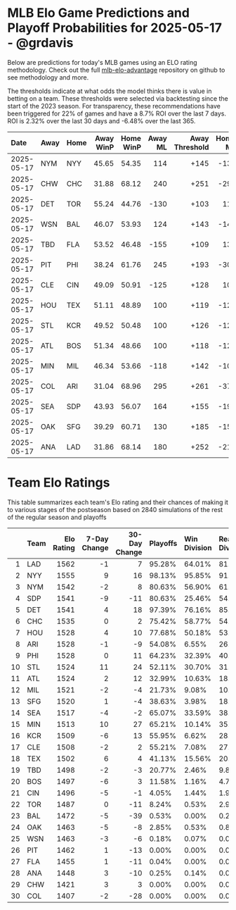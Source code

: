 # MLB Elo Game Predictions and Playoff Probabilities for 2025-05-17 - @grdavis
Below are predictions for today's MLB games using an ELO rating methodology. Check out the full [mlb-elo-advantage](https://github.com/grdavis/mlb-elo-advantage) repository on github to see methodology and more.

The thresholds indicate at what odds the model thinks there is value in betting on a team. These thresholds were selected via backtesting since the start of the 2023 season. For transparency, these recommendations have been triggered for 22% of games and have a 8.7% ROI over the last 7 days. ROI is 2.32% over the last 30 days and -6.48% over the last 365.

| Date       | Away   | Home   |   Away WinP |   Home WinP |   Away ML |   Away Threshold |   Home ML |   Home Threshold |
|:-----------|:-------|:-------|------------:|------------:|----------:|-----------------:|----------:|-----------------:|
| 2025-05-17 | NYM    | NYY    |       45.65 |       54.35 |       114 |             +145 |      -135 |             +106 |
| 2025-05-17 | CHW    | CHC    |       31.88 |       68.12 |       240 |             +251 |      -298 |             -155 |
| 2025-05-17 | DET    | TOR    |       55.24 |       44.76 |      -130 |             +103 |       110 |             +150 |
| 2025-05-17 | WSN    | BAL    |       46.07 |       53.93 |       124 |             +143 |      -148 |             +108 |
| 2025-05-17 | TBD    | FLA    |       53.52 |       46.48 |      -155 |             +109 |       130 |             +141 |
| 2025-05-17 | PIT    | PHI    |       38.24 |       61.76 |       245 |             +193 |      -305 |             -123 |
| 2025-05-17 | CLE    | CIN    |       49.09 |       50.91 |      -125 |             +128 |       105 |             +120 |
| 2025-05-17 | HOU    | TEX    |       51.11 |       48.89 |       100 |             +119 |      -120 |             +129 |
| 2025-05-17 | STL    | KCR    |       49.52 |       50.48 |       100 |             +126 |      -120 |             +122 |
| 2025-05-17 | ATL    | BOS    |       51.34 |       48.66 |       100 |             +118 |      -120 |             +130 |
| 2025-05-17 | MIN    | MIL    |       46.34 |       53.66 |      -118 |             +142 |      -102 |             +109 |
| 2025-05-17 | COL    | ARI    |       31.04 |       68.96 |       295 |             +261 |      -375 |             -160 |
| 2025-05-17 | SEA    | SDP    |       43.93 |       56.07 |       164 |             +155 |      -198 |             -100 |
| 2025-05-17 | OAK    | SFG    |       39.29 |       60.71 |       130 |             +185 |      -155 |             -118 |
| 2025-05-17 | ANA    | LAD    |       31.86 |       68.14 |       180 |             +252 |      -218 |             -155 |

# Team Elo Ratings
This table summarizes each team's Elo rating and their chances of making it to various stages of the postseason based on 2840 simulations of the rest of the regular season and playoffs

|    | Team   |   Elo Rating |   7-Day Change |   30-Day Change | Playoffs   | Win Division   | Reach Div. Rd.   | Reach CS   | Reach WS   | Win WS   |
|---:|:-------|-------------:|---------------:|----------------:|:-----------|:---------------|:-----------------|:-----------|:-----------|:---------|
|  1 | LAD    |         1562 |             -1 |               7 | 95.28%     | 64.01%         | 81.97%           | 50.00%     | 31.69%     | 19.08%   |
|  2 | NYY    |         1555 |              9 |              16 | 98.13%     | 95.85%         | 91.16%           | 59.75%     | 37.22%     | 20.04%   |
|  3 | NYM    |         1542 |             -2 |               8 | 80.63%     | 56.90%         | 61.06%           | 34.40%     | 17.78%     | 9.82%    |
|  4 | SDP    |         1541 |             -9 |             -11 | 80.63%     | 25.46%         | 54.44%           | 26.02%     | 13.49%     | 7.82%    |
|  5 | DET    |         1541 |              4 |              18 | 97.39%     | 76.16%         | 85.99%           | 49.54%     | 25.67%     | 12.43%   |
|  6 | CHC    |         1535 |              0 |               2 | 75.42%     | 58.77%         | 54.01%           | 27.29%     | 11.44%     | 6.09%    |
|  7 | HOU    |         1528 |              4 |              10 | 77.68%     | 50.18%         | 53.52%           | 25.11%     | 11.69%     | 5.00%    |
|  8 | ARI    |         1528 |             -1 |              -9 | 54.08%     | 6.55%          | 26.80%           | 11.55%     | 5.00%      | 2.25%    |
|  9 | PHI    |         1528 |              0 |              11 | 64.23%     | 32.39%         | 40.74%           | 17.75%     | 7.08%      | 2.64%    |
| 10 | STL    |         1524 |             11 |              24 | 52.11%     | 30.70%         | 31.83%           | 13.35%     | 5.49%      | 2.57%    |
| 11 | ATL    |         1524 |              2 |              12 | 32.99%     | 10.63%         | 18.42%           | 7.78%      | 3.35%      | 1.48%    |
| 12 | MIL    |         1521 |             -2 |              -4 | 21.73%     | 9.08%          | 10.63%           | 4.47%      | 1.62%      | 0.49%    |
| 13 | SFG    |         1520 |              1 |              -4 | 38.63%     | 3.98%          | 18.10%           | 6.58%      | 2.82%      | 1.44%    |
| 14 | SEA    |         1517 |             -4 |              -2 | 65.07%     | 33.59%         | 38.49%           | 16.23%     | 6.73%      | 2.18%    |
| 15 | MIN    |         1513 |             10 |              27 | 65.21%     | 10.14%         | 35.53%           | 14.37%     | 5.92%      | 2.08%    |
| 16 | KCR    |         1509 |             -6 |              13 | 55.95%     | 6.62%          | 28.17%           | 10.81%     | 4.44%      | 1.51%    |
| 17 | CLE    |         1508 |             -2 |               2 | 55.21%     | 7.08%          | 27.92%           | 10.49%     | 4.12%      | 1.37%    |
| 18 | TEX    |         1502 |              6 |               4 | 41.13%     | 15.56%         | 20.46%           | 7.39%      | 2.11%      | 0.77%    |
| 19 | TBD    |         1498 |             -2 |              -3 | 20.77%     | 2.46%          | 9.89%            | 3.63%      | 1.23%      | 0.46%    |
| 20 | BOS    |         1497 |             -6 |               3 | 11.58%     | 1.16%          | 4.75%            | 1.37%      | 0.53%      | 0.21%    |
| 21 | CIN    |         1496 |             -5 |              -1 | 4.05%      | 1.44%          | 1.97%            | 0.77%      | 0.25%      | 0.14%    |
| 22 | TOR    |         1487 |              0 |             -11 | 8.24%      | 0.53%          | 2.92%            | 0.99%      | 0.25%      | 0.11%    |
| 23 | BAL    |         1472 |             -5 |             -39 | 0.53%      | 0.00%          | 0.25%            | 0.14%      | 0.04%      | 0.00%    |
| 24 | OAK    |         1463 |             -5 |              -8 | 2.85%      | 0.53%          | 0.88%            | 0.14%      | 0.04%      | 0.00%    |
| 25 | WSN    |         1463 |             -3 |              -6 | 0.18%      | 0.07%          | 0.04%            | 0.04%      | 0.00%      | 0.00%    |
| 26 | PIT    |         1462 |              1 |             -13 | 0.00%      | 0.00%          | 0.00%            | 0.00%      | 0.00%      | 0.00%    |
| 27 | FLA    |         1455 |              1 |             -11 | 0.04%      | 0.00%          | 0.00%            | 0.00%      | 0.00%      | 0.00%    |
| 28 | ANA    |         1448 |              3 |             -10 | 0.25%      | 0.14%          | 0.07%            | 0.04%      | 0.04%      | 0.00%    |
| 29 | CHW    |         1421 |              3 |               3 | 0.00%      | 0.00%          | 0.00%            | 0.00%      | 0.00%      | 0.00%    |
| 30 | COL    |         1407 |             -2 |             -28 | 0.00%      | 0.00%          | 0.00%            | 0.00%      | 0.00%      | 0.00%    |